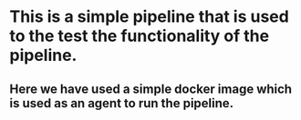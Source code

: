 # This is a simple pipeline that is used to the test the functionality of the pipeline.
## Here we have used a simple docker image which is used as an agent to run the pipeline.